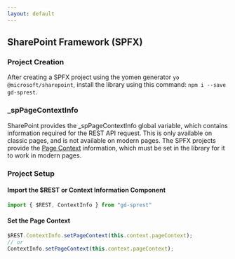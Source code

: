 ```yaml
---
layout: default
---
```


## SharePoint Framework (SPFX)

### Project Creation
After creating a SPFX project using the yomen generator `yo @microsoft/sharepoint`, install the library using this command: `npm i --save gd-sprest`.

### _spPageContextInfo
SharePoint provides the _spPageContextInfo global variable, which contains information required for the REST API request. This is only available on classic pages, and is not available on modern pages. The SPFX projects provide the [Page Context](https://dev.office.com/sharepoint/reference/spdx/sp-page-context/pagecontext) information, which must be set in the library for it to work in modern pages.

### Project Setup

#### Import the $REST or Context Information Component

```ts
import { $REST, ContextInfo } from "gd-sprest"
```

#### Set the Page Context

```ts
$REST.ContextInfo.setPageContext(this.context.pageContext);
// or
ContextInfo.setPageContext(this.context.pageContext);
```